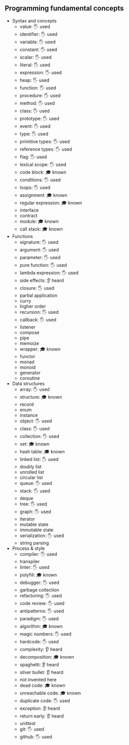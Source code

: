 ## Programming fundamental concepts

- Syntax and concepts
  - value: 🖐️ used
  - identifier: 🖐️ used
  - variable: 🖐️ used
  - constant: 🖐️ used
  - scalar: 🖐️ used
  - literal: 🖐️ used
  - expression: 🖐️ used
  - heap: 🖐️ used
  - function: 🖐️ used
  - procedure: 🖐️ used
  - method: 🖐️ used
  - class: 🖐️ used
  - prototype: 🖐️ used
  - event: 🖐️ used
  - type: 🖐️ used
  - primitive types: 🖐️ used
  - reference types: 🖐️ used
  - flag: 🖐️ used
  - lexical scope: 🖐️ used
  - code block: 🎓 known
  - conditions: 🖐️ used
  - loops: 🖐️ used
  - assignment: 🎓 known
  - regular expression: 🎓 known
  - interface
  - contract
  - module: 🎓 known
  - call stack: 🎓 known
- Functions
  - signature: 🖐️ used
  - argument: 🖐️ used
  - parameter: 🖐️ used
  - pure function: 🖐️ used
  - lambda expression: 🖐️ used
  - side effects: 👂 heard
  - closure: 🖐️ used
  - partial application
  - curry
  - higher order
  - recursion: 🖐️ used
  - callback: 🖐️ used
  - listener
  - compose
  - pipe
  - memoize
  - wrapper: 🎓 known
  - functor
  - monad
  - monoid
  - generator
  - coroutine
- Data structures
  - array: 🖐️ used
  - structure: 🎓 known
  - record
  - enum
  - instance
  - object: 🖐️ used
  - class: 🖐️ used
  - collection: 🖐️ used
  - set: 🎓 known
  - hash table: 🎓 known
  - linked list: 🖐️ used
  - doubly list
  - unrolled list
  - circular list
  - queue: 🖐️ used
  - stack: 🖐️ used
  - deque
  - tree: 🖐️ used
  - graph: 🖐️ used
  - iterator
  - mutable state
  - immutable state
  - serialization: 🖐️ used
  - string parsing
- Process & style
  - compiler: 🖐️ used
  - transpiler
  - linter: 🖐️ used
  - polyfill: 🎓 known
  - debugger: 🖐️ used
  - garbage collection
  - refactoring: 🖐️ used
  - code review: 🖐️ used
  - antipatterns: 🖐️ used
  - paradigm: 🖐️ used
  - algorithm: 🎓 known
  - magic numbers: 🖐️ used
  - hardcode: 🖐️ used
  - complexity: 👂 heard
  - decomposition: 🎓 known
  - spaghetti: 👂 heard
  - silver bullet: 👂 heard
  - not invented here
  - dead code: 🎓 known
  - unreachable code: 🎓 known
  - duplicate code: 🖐️ used
  - exception: 👂 heard
  - return early: 👂 heard
  - unittest
  - git: 🖐️ used 
  - github: 🖐️ used
